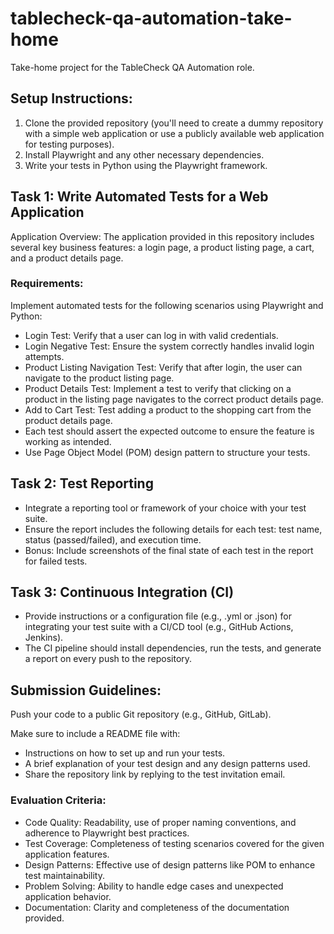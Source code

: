 # tablecheck-qa-automation-take-home
Take-home project for the TableCheck QA Automation role.

## Setup Instructions:

1. Clone the provided repository (you'll need to create a dummy repository with a simple web application or use a publicly available web application for testing purposes).
2. Install Playwright and any other necessary dependencies.
3. Write your tests in Python using the Playwright framework.

## Task 1: Write Automated Tests for a Web Application

Application Overview: The application provided in this repository includes several key business features: a login page, a product listing page, a cart, and a product details page.

### Requirements:
Implement automated tests for the following scenarios using Playwright and Python:
* Login Test: Verify that a user can log in with valid credentials.
* Login Negative Test: Ensure the system correctly handles invalid login attempts.
* Product Listing Navigation Test: Verify that after login, the user can navigate to the product listing page.
* Product Details Test: Implement a test to verify that clicking on a product in the listing page navigates to the correct product details page.
* Add to Cart Test: Test adding a product to the shopping cart from the product details page.
* Each test should assert the expected outcome to ensure the feature is working as intended.
* Use Page Object Model (POM) design pattern to structure your tests.

## Task 2: Test Reporting

* Integrate a reporting tool or framework of your choice with your test suite.
* Ensure the report includes the following details for each test: test name, status (passed/failed), and execution time.
* Bonus: Include screenshots of the final state of each test in the report for failed tests.

## Task 3: Continuous Integration (CI)
* Provide instructions or a configuration file (e.g., .yml or .json) for integrating your test suite with a CI/CD tool (e.g., GitHub Actions, Jenkins).
* The CI pipeline should install dependencies, run the tests, and generate a report on every push to the repository.


## Submission Guidelines:
Push your code to a public Git repository (e.g., GitHub, GitLab).

Make sure to include a README file with:
* Instructions on how to set up and run your tests.
* A brief explanation of your test design and any design patterns used.
* Share the repository link by replying to the test invitation email.


### Evaluation Criteria:
* Code Quality: Readability, use of proper naming conventions, and adherence to Playwright best practices.
* Test Coverage: Completeness of testing scenarios covered for the given application features.
* Design Patterns: Effective use of design patterns like POM to enhance test maintainability.
* Problem Solving: Ability to handle edge cases and unexpected application behavior.
* Documentation: Clarity and completeness of the documentation provided.
